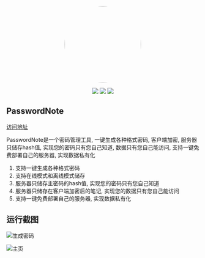 <p align="center">
<img src="https://cdn.jarvans.com/blog/2023/202306042101084.png" width="200px" style="border-radius: 50%;"/>
<br>
<p align="center">
 <img src="https://img.shields.io/github/stars/jarvanstack/pn" />
 <img src="https://img.shields.io/github/issues/jarvanstack/pn" />
 <img src="https://img.shields.io/github/forks/jarvanstack/pn" />
</p>
</p>

## PasswordNote

[访问地址](https://web.jarvans.com/pn_client)

PasswordNote是一个密码管理工具, 一键生成各种格式密码, 客户端加密, 服务器只储存hash值, 实现您的密码只有您自己知道, 数据只有您自己能访问, 支持一键免费部署自己的服务器, 实现数据私有化

1. 支持一键生成各种格式密码
2. 支持在线模式和离线模式储存
3. 服务器只储存主密码的hash值, 实现您的密码只有您自己知道
4. 服务器只储存在客户端加密后的笔记, 实现您的数据只有您自己能访问
5. 支持一键免费部署自己的服务器, 实现数据私有化

## 运行截图


![生成密码](https://cdn.jarvans.com/blog/2023/202306041848001.png)


![主页](https://cdn.jarvans.com/blog/2023/202306041852072.png)

